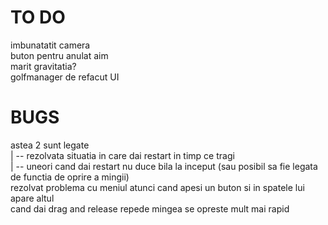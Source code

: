 # TO DO

imbunatatit camera<br>
buton pentru anulat aim<br>
marit gravitatia?<br>
golfmanager
de refacut UI

# BUGS

 astea 2 sunt legate <br>
| -- rezolvata situatia in care dai restart in timp ce tragi<br>
| -- uneori cand dai restart nu duce bila la inceput (sau posibil sa fie legata de functia de oprire a mingii)<br>
rezolvat problema cu meniul atunci cand apesi un buton si in spatele lui apare altul<br>
cand dai drag and release repede mingea se opreste mult mai rapid <br>
